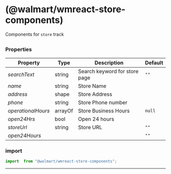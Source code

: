 #  (@walmart/wmreact-store-components)

Components for `store` track


## 



### Properties

| Property | Type | Description | Default |
| -------- | ---- | ----------- | ------- |
| *searchText* | string | Search keyword for store page | `""`
| *name* | string | Store Name | 
| *address* | shape | Store Address | 
| *phone* | string | Store Phone number | 
| *operationalHours* | arrayOf | Store Business Hours | `null`
| *open24Hrs* | bool | Open 24 hours | 
| *storeUrl* | string | Store URL | `""`
| *open24Hours* |  |  | `""`

### import

```jsx
import  from "@walmart/wmreact-store-components";
```

<hr/>
